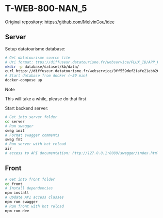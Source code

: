 # T-WEB-800-NAN_5

Original repository: https://github.com/MelvinCou/idee

## Server

Setup datatourisme database:

```sh
# Get datatourisme source file
# Uri format: ttps://diffuseur.datatourisme.fr/webservice/FLUX_ID/APP_KEY
mkdir -p database/dataset/kb/data/
curl https://diffuseur.datatourisme.fr/webservice/9ff559def21afe21ebb2676161bd48b0/9af7af21-4089-4435-8bd9-c1e570ed9900 -o database/dataset/kb/data/flux.rdf
# Start database from docker (~30 min)
docker-compose up
```

> [!Note]
> This will take a while, please do that first

Start backend server:

```sh
# Get into server folder
cd server
# Run swagger
swag init
# Format swagger comments
swag fmt
# Run server with hot reload
air
# access to API documentation: http://127.0.0.1:8080/swagger/index.html
```

## Front

```sh
# Get into front folder
cd front
# Install dependencies
npm install
# Update API access classes
npm run swagger
# Run front with hot reload
npm run dev
```
